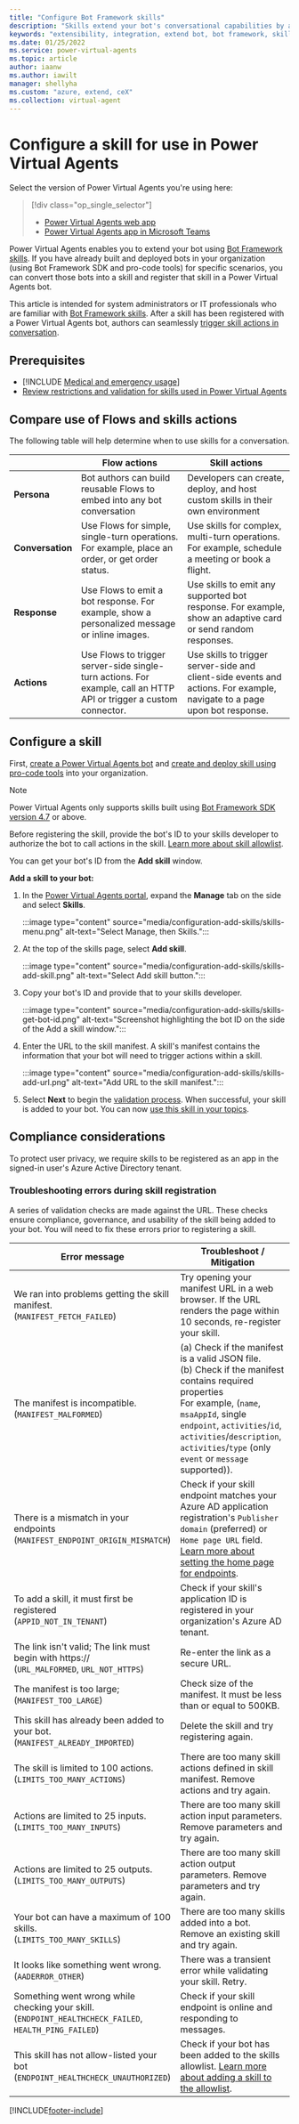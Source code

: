 ```yaml
---
title: "Configure Bot Framework skills"
description: "Skills extend your bot's conversational capabilities by automating a series of actions within a topic. Skills enable the bot to book an appointment, send a confirmation email, manage tasks, and more."
keywords: "extensibility, integration, extend bot, bot framework, skills, custom capabilities, PVA"
ms.date: 01/25/2022
ms.service: power-virtual-agents
ms.topic: article
author: iaanw
ms.author: iawilt
manager: shellyha
ms.custom: "azure, extend, ceX"
ms.collection: virtual-agent
---
```


# Configure a skill for use in Power Virtual Agents

Select the version of Power Virtual Agents you're using here:

> [!div class="op_single_selector"]
>
> - [Power Virtual Agents web app](configuration-add-skills.md)
> - [Power Virtual Agents app in Microsoft Teams](teams/configuration-add-skills-teams.md)

Power Virtual Agents enables you to extend your bot using [Bot Framework skills](/azure/bot-service/skills-conceptual?view=azure-bot-service-4.0&preserve-view=true). If you have already built and deployed bots in your organization (using Bot Framework SDK and pro-code tools) for specific scenarios, you can convert those bots into a skill and register that skill in a Power Virtual Agents bot.

This article is intended for system administrators or IT professionals who are familiar with [Bot Framework skills](/azure/bot-service/skills-conceptual?view=azure-bot-service-4.0&preserve-view=true). After a skill has been registered with a Power Virtual Agents bot, authors can seamlessly [trigger skill actions in conversation](advanced-use-skills.md).

## Prerequisites

- [!INCLUDE [Medical and emergency usage](includes/pva-usage-limitations.md)]
- [Review restrictions and validation for skills used in Power Virtual Agents](/azure/bot-service/skill-pva)

## Compare use of Flows and skills actions

The following table will help determine when to use skills for a conversation.

|                  | **Flow actions**                                                                                                   | **Skill actions**                                                                                                        |
| ---------------- | ------------------------------------------------------------------------------------------------------------------ | ------------------------------------------------------------------------------------------------------------------------ |
| **Persona**      | Bot authors can build reusable Flows to embed into any bot conversation                                            | Developers can create, deploy, and host custom skills in their own environment                                           |
| **Conversation** | Use Flows for simple, single-turn operations. For example, place an order, or get order status.                    | Use skills for complex, multi-turn operations. For example, schedule a meeting or book a flight.                         |
| **Response**     | Use Flows to emit a bot response. For example, show a personalized message or inline images.                       | Use skills to emit any supported bot response. For example, show an adaptive card or send random responses.              |
| **Actions**      | Use Flows to trigger server-side single-turn actions. For example, call an HTTP API or trigger a custom connector. | Use skills to trigger server-side and client-side events and actions. For example, navigate to a page upon bot response. |

## Configure a skill

First, [create a Power Virtual Agents bot](authoring-first-bot.md) and [create and deploy skill using pro-code tools](https://go.microsoft.com/fwlink/?linkid=2110533) into your organization.

> [!NOTE]
> Power Virtual Agents only supports skills built using [Bot Framework SDK version 4.7](/azure/bot-service/skills-conceptual?view=azure-bot-service-4.0&preserve-view=true) or above.

Before registering the skill, provide the bot's ID to your skills developer to authorize the bot to call actions in the skill. [Learn more about skill allowlist](/azure/bot-service/skill-implement-skill).

You can get your bot's ID from the **Add skill** window.

**Add a skill to your bot:**

1. In the [Power Virtual Agents portal](https://web.powerva.microsoft.com), expand the **Manage** tab on the side and select **Skills**.

   :::image type="content" source="media/configuration-add-skills/skills-menu.png" alt-text="Select Manage, then Skills.":::

1. At the top of the skills page, select **Add skill**.

   :::image type="content" source="media/configuration-add-skills/skills-add-skill.png" alt-text="Select Add skill button.":::

1. Copy your bot's ID and provide that to your skills developer.

   :::image type="content" source="media/configuration-add-skills/skills-get-bot-id.png" alt-text="Screenshot highlighting the bot ID on the side of the Add a skill window.":::

1. Enter the URL to the skill manifest. A skill's manifest contains the information that your bot will need to trigger actions within a skill.

   :::image type="content" source="media/configuration-add-skills/skills-add-url.png" alt-text="Add URL to the skill manifest.":::

1. Select **Next** to begin the [validation process](#troubleshooting-errors-during-skill-registration). When successful, your skill is added to your bot. You can now [use this skill in your topics](advanced-use-skills.md).

## Compliance considerations

To protect user privacy, we require skills to be registered as an app in the signed-in user's Azure Active Directory tenant.

### Troubleshooting errors during skill registration

A series of validation checks are made against the URL. These checks ensure compliance, governance, and usability of the skill being added to your bot. You will need to fix these errors prior to registering a skill.

| Error message                                                                                              | Troubleshoot / Mitigation                                                                                                                                                                                                                                                       |
| ---------------------------------------------------------------------------------------------------------- | ------------------------------------------------------------------------------------------------------------------------------------------------------------------------------------------------------------------------------------------------------------------------------- |
| We ran into problems getting the skill manifest.</br>(`MANIFEST_FETCH_FAILED`)                             | Try opening your manifest URL in a web browser. If the URL renders the page within 10 seconds, re-register your skill.                                                                                                                                                          |
| The manifest is incompatible. </br>(`MANIFEST_MALFORMED`)                                                  | (a) Check if the manifest is a valid JSON file.</br>(b) Check if the manifest contains required properties </br>For example, (`name`, `msaAppId`, single `endpoint`, `activities`/`id`, `activities`/`description`, `activities`/`type` (only `event` or `message` supported)). |
| There is a mismatch in your endpoints </br>(`MANIFEST_ENDPOINT_ORIGIN_MISMATCH`)                           | Check if your skill endpoint matches your Azure AD application registration's `Publisher domain` (preferred) or `Home page URL` field. [Learn more about setting the home page for endpoints](/azure/active-directory/app-proxy/application-proxy-configure-custom-home-page).  |
| To add a skill, it must first be registered </br>(`APPID_NOT_IN_TENANT`)                                   | Check if your skill's application ID is registered in your organization's Azure AD tenant.                                                                                                                                                                                      |
| The link isn't valid; The link must begin with https:// </br>(`URL_MALFORMED`, `URL_NOT_HTTPS`)            | Re-enter the link as a secure URL.                                                                                                                                                                                                                                              |
| The manifest is too large; </br>(`MANIFEST_TOO_LARGE`)                                                     | Check size of the manifest. It must be less than or equal to 500KB.                                                                                                                                                                                                             |
| This skill has already been added to your bot. </br>(`MANIFEST_ALREADY_IMPORTED`)                          | Delete the skill and try registering again.                                                                                                                                                                                                                                     |
| The skill is limited to 100 actions. </br>(`LIMITS_TOO_MANY_ACTIONS`)                                      | There are too many skill actions defined in skill manifest. Remove actions and try again.                                                                                                                                                                                       |
| Actions are limited to 25 inputs. </br>(`LIMITS_TOO_MANY_INPUTS`)                                          | There are too many skill action input parameters. Remove parameters and try again.                                                                                                                                                                                              |
| Actions are limited to 25 outputs. </br>(`LIMITS_TOO_MANY_OUTPUTS`)                                        | There are too many skill action output parameters. Remove parameters and try again.                                                                                                                                                                                             |
| Your bot can have a maximum of 100 skills. </br>(`LIMITS_TOO_MANY_SKILLS`)                                 | There are too many skills added into a bot. Remove an existing skill and try again.                                                                                                                                                                                             |
| It looks like something went wrong.</br>(`AADERROR_OTHER`)                                                 | There was a transient error while validating your skill. Retry.                                                                                                                                                                                                                 |
| Something went wrong while checking your skill. </br>(`ENDPOINT_HEALTHCHECK_FAILED`, `HEALTH_PING_FAILED`) | Check if your skill endpoint is online and responding to messages.                                                                                                                                                                                                              |
| This skill has not allow-listed your bot </br>(`ENDPOINT_HEALTHCHECK_UNAUTHORIZED`)                        | Check if your bot has been added to the skills allowlist. [Learn more about adding a skill to the allowlist](#configure-a-skill-for-use-in-power-virtual-agents).                                                                                                               |

[!INCLUDE[footer-include](includes/footer-banner.md)]
